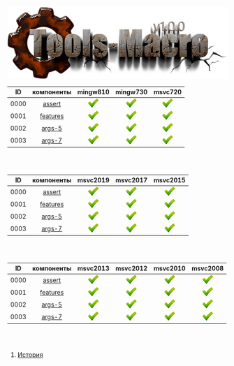 
[![logo](../logo.png)](../home.md "for developers") 

[X1]: ../images/failed.png    "2021y-02m-16d"
[V1]: ../images/success.png   "2021y-02m-16d"
[E1]: ../images/nodata.png    "2021y-02m-16d"
[N1]: ../images/na.png        "2021y-02m-16d"

| **ID** | **компоненты** |  mingw810  |  mingw730  |  msvc720   |  
|:------:|:--------------:|:----------:|:----------:|:----------:|  
|  0000  | [assert][0]    | [![V1]][0] | [![V1]][0] | [![V1]][0] | 
|  0001  | [features][1]  | [![V1]][1] | [![V1]][1] | [![V1]][1] | 
|  0002  | [args-5][2]    | [![V1]][2] | [![V1]][2] | [![V1]][2] | 
|  0003  | [args-7][3]    | [![V1]][3] | [![V1]][3] | [![V1]][3] | 

<br />
<br />

| **ID** | **компоненты** |  msvc2019  |  msvc2017  |  msvc2015  |  
|:------:|:--------------:|:----------:|:----------:|:----------:|  
|  0000  | [assert][0]    | [![V1]][0] | [![V1]][0] | [![V1]][0] | 
|  0001  | [features][1]  | [![V1]][1] | [![V1]][1] | [![V1]][1] | 
|  0002  | [args-5][2]    | [![V1]][2] | [![V1]][2] | [![V1]][2] | 
|  0003  | [args-7][3]    | [![V1]][3] | [![V1]][3] | [![V1]][3] | 

<br />
<br />

| **ID** | **компоненты** |  msvc2013  |  msvc2012  |  msvc2010  |  msvc2008  |  
|:------:|:--------------:|:----------:|:----------:|:----------:|:----------:|  
|  0000  | [assert][0]    | [![V1]][0] | [![V1]][0] | [![V1]][0] | [![V1]][0] |
|  0001  | [features][1]  | [![V1]][1] | [![V1]][1] | [![V1]][1] | [![V1]][1] |
|  0002  | [args-5][2]    | [![V1]][2] | [![V1]][2] | [![V1]][2] | [![V1]][2] |
|  0003  | [args-7][3]    | [![V1]][3] | [![V1]][3] | [![V1]][3] | [![V1]][3] |

<br />
<br />

[0]:  #assert   "подключает assert только в дебаге"  
[1]:  #features "определяет технические возможности компилятора"  
[2]:  #args-5   "макро-функции для 5 аргументов"  
[3]:  #args-7   "макро-функции для 7 аргументов"  

1) [История](../history.md)  


